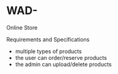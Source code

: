 # WAD-
Online Store

Requirements and Specifications
- multiple types of products
- the user can order/reserve products
- the admin can upload/delete products
